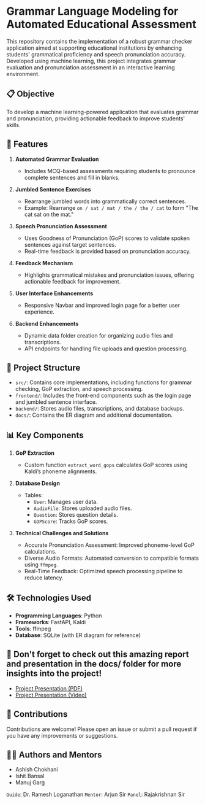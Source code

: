 # Grammar Language Modeling for Automated Educational Assessment

This repository contains the implementation of a robust grammar checker application aimed at supporting educational institutions by enhancing students' grammatical proficiency and speech pronunciation accuracy. Developed using machine learning, this project integrates grammar evaluation and pronunciation assessment in an interactive learning environment.

## 📋 Objective

To develop a machine learning-powered application that evaluates grammar and pronunciation, providing actionable feedback to improve students' skills.

## 🚀 Features

1. **Automated Grammar Evaluation**  
   - Includes MCQ-based assessments requiring students to pronounce complete sentences and fill in blanks.

2. **Jumbled Sentence Exercises**  
   - Rearrange jumbled words into grammatically correct sentences.
   - Example: Rearrange `on / sat / mat / the / the / cat` to form "The cat sat on the mat."

3. **Speech Pronunciation Assessment**  
   - Uses Goodness of Pronunciation (GoP) scores to validate spoken sentences against target sentences.
   - Real-time feedback is provided based on pronunciation accuracy.

4. **Feedback Mechanism**  
   - Highlights grammatical mistakes and pronunciation issues, offering actionable feedback for improvement.

5. **User Interface Enhancements**  
   - Responsive Navbar and improved login page for a better user experience.

6. **Backend Enhancements**  
   - Dynamic data folder creation for organizing audio files and transcriptions.
   - API endpoints for handling file uploads and question processing.

## 📂 Project Structure

- `src/`: Contains core implementations, including functions for grammar checking, GoP extraction, and speech processing.
- `frontend/`: Includes the front-end components such as the login page and jumbled sentence interface.
- `backend/`: Stores audio files, transcriptions, and database backups.
- `docs/`: Contains the ER diagram and additional documentation.

## 📊 Key Components

1. **GoP Extraction**  
   - Custom function `extract_word_gops` calculates GoP scores using Kaldi’s phoneme alignments.

2. **Database Design**  
   - Tables:
     - `User`: Manages user data.
     - `AudioFile`: Stores uploaded audio files.
     - `Question`: Stores question details.
     - `GOPScore`: Tracks GoP scores.

3. **Technical Challenges and Solutions**  
   - Accurate Pronunciation Assessment: Improved phoneme-level GoP calculations.
   - Diverse Audio Formats: Automated conversion to compatible formats using `ffmpeg`.
   - Real-Time Feedback: Optimized speech processing pipeline to reduce latency.

## 🛠️ Technologies Used

- **Programming Languages**: Python  
- **Frameworks**: FastAPI, Kaldi  
- **Tools**: ffmpeg
- **Database**: SQLite (with ER diagram for reference)

## 🚨 Don't forget to check out this amazing report and presentation in the docs/ folder for more insights into the project!
- [Project Presentation (PDF)](https://github.com/Ashish-Chokhani/GrammarML-EduAssessment/blob/main/docs/BTP_report2.pdf)
- [Project Presentation (Video)](https://github.com/Ashish-Chokhani/GrammarML-EduAssessment/blob/main/docs/btp2_final_presentation.mp4)

## 🤝 Contributions
Contributions are welcome! Please open an issue or submit a pull request if you have any improvements or suggestions.

## 👨‍💻 Authors and Mentors
- Ashish Chokhani
- Ishit Bansal
- Manuj Garg

  
`Guide`: Dr. Ramesh Loganathan
`Mentor`: Arjun Sir
`Panel`: Rajakrishnan Sir
